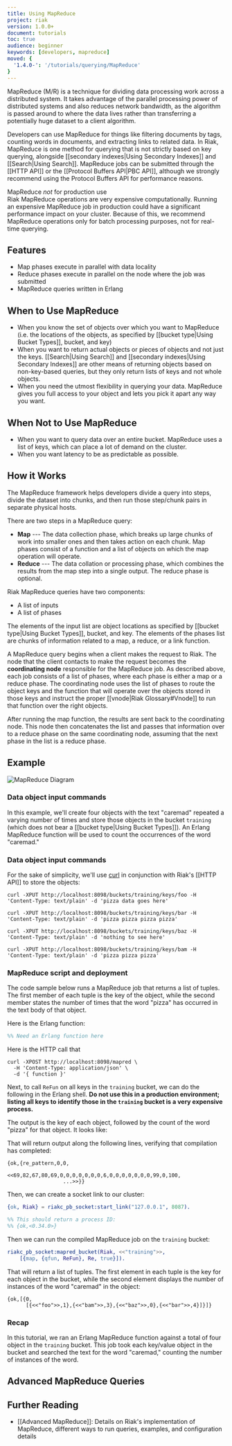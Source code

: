 ```yaml
---
title: Using MapReduce
project: riak
version: 1.0.0+
document: tutorials
toc: true
audience: beginner
keywords: [developers, mapreduce]
moved: {
  '1.4.0-': '/tutorials/querying/MapReduce'
}
---
```


MapReduce (M/R) is a technique for dividing data processing work across
a distributed system. It takes advantage of the parallel processing
power of distributed systems and also reduces network bandwidth, as the
algorithm is passed around to where the data lives rather than
transferring a potentially huge dataset to a client algorithm.

Developers can use MapReduce for things like filtering documents by
tags, counting words in documents, and extracting links to related data.
In Riak, MapReduce is one method for querying that is not strictly based
on key querying, alongside [[secondary indexes|Using Secondary Indexes]]
and [[Search|Using Search]]. MapReduce jobs can be submitted through the
[[HTTP API]] or the [[Protocol Buffers API|PBC API]], although we
strongly recommend using the Protocol Buffers API for performance
reasons.

<div class="note">
<div class="title">MapReduce <em>not</em> for production use</div>
Riak MapReduce operations are very expensive computationally. Running an
expensive MapReduce job in production could have a significant
performance impact on your cluster. Because of this, we recommend
MapReduce operations only for batch processing purposes, not for real-
time querying.
</div>

## Features

* Map phases execute in parallel with data locality
* Reduce phases execute in parallel on the node where the job was submitted
* MapReduce queries written in Erlang

## When to Use MapReduce

* When you know the set of objects over which you want to MapReduce (i.e. the locations of the objects, as specified by [[bucket type|Using Bucket Types]], bucket, and key)
* When you want to return actual objects or pieces of objects and not just the keys. [[Search|Using Search]] and [[secondary indexes|Using Secondary Indexes]] are other means of returning objects based on non-key-based queries, but they only return lists of keys and not whole objects.
* When you need the utmost flexibility in querying your data. MapReduce gives you full access to your object and lets you pick it apart any way you want.

## When Not to Use MapReduce

* When you want to query data over an entire bucket. MapReduce uses a list of keys, which can place a lot of demand on the cluster.
* When you want latency to be as predictable as possible.

## How it Works

The MapReduce framework helps developers divide a query into steps,
divide the dataset into chunks, and then run those step/chunk pairs in
separate physical hosts.

There are two steps in a MapReduce query:

* **Map** --- The data collection phase, which breaks up large chunks of work into smaller ones and then takes action on each chunk. Map phases consist of a function and a list of objects on which the map operation will operate.
* **Reduce** --- The data collation or processing phase, which combines the results from the map step into a single output. The reduce phase is optional.

Riak MapReduce queries have two components:

* A list of inputs
* A list of phases

The elements of the input list are object locations as specified by
[[bucket type|Using Bucket Types]], bucket, and key. The elements of the
phases list are chunks of information related to a map, a reduce, or a
link function.

A MapReduce query begins when a client makes the request to Riak. The
node that the client contacts to make the request becomes the
**coordinating node** responsible for the MapReduce job. As described
above, each job consists of a list of phases, where each phase is either
a map or a reduce phase. The coordinating node uses the list of phases
to route the object keys and the function that will operate
over the objects stored in those keys and instruct the proper
[[vnode|Riak Glossary#Vnode]] to run that function over the right 
objects.

After running the map function, the results are sent back to the
coordinating node. This node then concatenates the list and passes that
information over to a reduce phase on the same coordinating node, 
assuming that the next phase in the list is a reduce phase.

## Example

![MapReduce Diagram](/images/MapReduce-diagram.png)

### Data object input commands

In this example, we'll create four objects with the text "caremad"
repeated a varying number of times and store those objects in the bucket
`training` (which does not bear a [[bucket type|Using Bucket Types]]).
An Erlang MapReduce function will be used to count the occurrences of
the word "caremad."

### Data object input commands

For the sake of simplicity, we'll use [curl](http://curl.haxx.se/)
in conjunction with Riak's [[HTTP API]] to store the objects:

```curl
curl -XPUT http://localhost:8098/buckets/training/keys/foo -H 'Content-Type: text/plain' -d 'pizza data goes here'

curl -XPUT http://localhost:8098/buckets/training/keys/bar -H 'Content-Type: text/plain' -d 'pizza pizza pizza pizza'

curl -XPUT http://localhost:8098/buckets/training/keys/baz -H 'Content-Type: text/plain' -d 'nothing to see here'

curl -XPUT http://localhost:8098/buckets/training/keys/bam -H 'Content-Type: text/plain' -d 'pizza pizza pizza'
```

### MapReduce script and deployment

The code sample below runs a MapReduce job that returns a list of tuples. The first member of each tuple is the key of the object, while the second member states the number of times that the word "pizza" has occurred in the text body of that object.

Here is the Erlang function:

```erlang
%% Need an Erlang function here
```

Here is the HTTP call that 

```curl
curl -XPOST http://localhost:8098/mapred \
  -H 'Content-Type: application/json' \
  -d '{ function }'
```

Next, to call `ReFun` on all keys in the `training` bucket, we can do
the following in the Erlang shell. **Do not use this in a production 
environment; listing all keys to identify those in the `training` bucket 
is a very expensive process.**

The output is the key of each object, followed by the count of the word "pizza" for that object.  It looks like:

That will return output along the following lines, verifying that
compilation has completed:

```
{ok,{re_pattern,0,0,
                <<69,82,67,80,69,0,0,0,0,0,0,0,6,0,0,0,0,0,0,0,99,0,100,
                  ...>>}}
```

Then, we can create a socket link to our cluster:

```erlang
{ok, Riak} = riakc_pb_socket:start_link("127.0.0.1", 8087).

%% This should return a process ID:
%% {ok,<0.34.0>}
```

Then we can run the compiled MapReduce job on the `training` bucket:

```erlang
riakc_pb_socket:mapred_bucket(Riak, <<"training">>,
    [{map, {qfun, ReFun}, Re, true}]).
```

That will return a list of tuples. The first element in each tuple is
the key for each object in the bucket, while the second element displays
the number of instances of the word "caremad" in the object:

```
{ok,[{0,
      [{<<"foo">>,1},{<<"bam">>,3},{<<"baz">>,0},{<<"bar">>,4}]}]}
```

### Recap

In this tutorial, we ran an Erlang MapReduce function against a total of
four object in the `training` bucket. This job took each key/value
object in the bucket and searched the text for the word "caremad,"
counting the number of instances of the word.

## Advanced MapReduce Queries

## Further Reading

* [[Advanced MapReduce]]: Details on Riak's implementation of MapReduce, different ways to run queries, examples, and configuration details
